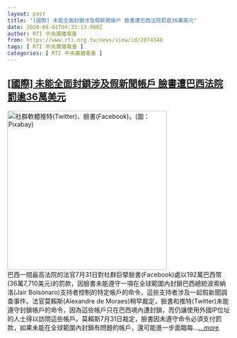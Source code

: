 ```yaml
---
layout: post
title: "[國際] 未能全面封鎖涉及假新聞帳戶 臉書遭巴西法院罰逾36萬美元"
date: 2020-08-01T04:33:13.000Z
author: RTI 中央廣播電臺
from: https://www.rti.org.tw/news/view/id/2074348
tags: [ RTI 中央廣播電臺 ]
categories: [ RTI 中央廣播電臺 ]
---
```

<!--1596256393000-->
[[國際] 未能全面封鎖涉及假新聞帳戶 臉書遭巴西法院罰逾36萬美元](https://www.rti.org.tw/news/view/id/2074348)
------

<div>
<img src="https://static.rti.org.tw/assets/thumbnails/2019/08/21/dee3cdd4f2fc53fb8c4b42cae3e096bd.jpg" width="360" alt="社群軟體推特(Twitter)、臉書(Facebook)。(圖：Pixabay)" title="社群軟體推特(Twitter)、臉書(Facebook)。(圖：Pixabay)"><br>巴西一間最高法院的法官7月31日對社群巨擘臉書(Facebook)處以192萬巴西幣(36萬7,710美元)的罰款，因臉書未能遵守一項在全球範圍內封鎖巴西總統波索納洛(Jair Bolsonaro)支持者控制的特定帳戶的命令，這些支持者涉及一起假新聞調查事件。法官莫賴斯(Alexandre de Moraes)稍早裁定，臉書和推特(Twitter)未能遵守封鎖帳戶的命令，因為這些帳戶只在巴西境內遭封鎖，而仍讓使用外國IP位址的人士得以訪問這些帳戶。莫賴斯7月31日裁定，臉書因未遵守命令必須支付罰款，如果未能在全球範圍內封鎖有問題的帳戶，還可能進一步面臨每...<a target="_blank" href="https://www.rti.org.tw/news/view/id/2074348">...more</a>
</div>
